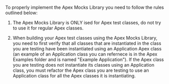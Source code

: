 To properly implement the Apex Mocks Library you need to follow the rules
outlined below:

1) The Apex Mocks Library is ONLY ised for Apex test classes, do
not try to use it for regular Apex classes.

2) When building your Apex test classes using the Apex Mocks Library,
you need to first verify that all classes that are instantiated in the class you are
testing have been instantiated using an Application Apex class (an example of an Application
class you can refernece is in the Apex Examples folder and is named "Example Application"). If the Apex
class you are testing does not instantiate its classes using an Application class, you must
refactor the Apex class you are testing to use an Application class for all the Apex classes it is instantiating.